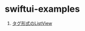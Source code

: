 # swiftui-examples

1. [タグ形式のListView](https://github.com/chiii-arai/swiftui-examples/tree/main/Examples/TagListView)
